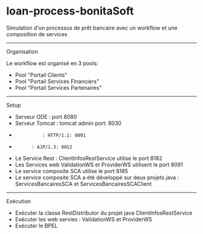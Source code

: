 loan-process-bonitaSoft
=======================

Simulation d'un processus de prêt bancaire avec un workflow et une composition de services

------------------------------
Organisation

Le workflow est organisé en 3 pools: 
- Pool "Portail Clients"
- Pool "Portail Services Financiers"
- Pool "Portail Services Partenaires"

------------------------------
Setup

- Serveur ODE 	        : port 8080
- Serveur Tomcat	: tomcat admin port: 8030
-   			: HTTP/1.1: 8091
-			: AJP/1.3: 8012
		
- Le Service Rest : ClientInfosRestService utilise le port 8182
- Les Services web ValidationWS et ProviderWS utilisent le port 8091
- Le service composite SCA utilise le port 8185
- Le service composite SCA a été développé sur deux projets java : ServicesBancairesSCA et ServicesBancairesSCAClient

------------------------------
Exécution

- Exécuter la classe RestDistributor du projet java ClientInfosRestService
- Exécuter les web servies : ValidationWS et ProviderWS
- Exécuter le BPEL 
